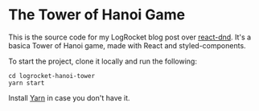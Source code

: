 # The Tower of Hanoi Game

This is the source code for my LogRocket blog post over [react-dnd](https://react-dnd.github.io/react-dnd). It's a basica Tower of Hanoi game, made with React and styled-components.

To start the project, clone it locally and run the following:

```
cd logrocket-hanoi-tower
yarn start
```

Install [Yarn](https://yarnpkg.com/) in case you don't have it.
